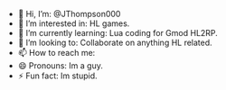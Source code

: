 - 👋 Hi, I’m: @JThompson000
- 👀 I’m interested in: HL games.
- 🌱 I’m currently learning: Lua coding for Gmod HL2RP.
- 💞️ I’m looking to: Collaborate on anything HL related.
- 📫 How to reach me: 
- 😄 Pronouns: Im a guy.
- ⚡ Fun fact: Im stupid.

<!---
JThompson000/JThompson000 is a ✨ special ✨ repository because its `README.md` (this file) appears on your GitHub profile.
You can click the Preview link to take a look at your changes.
--->
